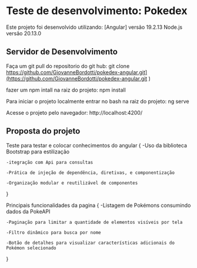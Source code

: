 # Teste de desenvolvimento: Pokedex
Este projeto foi desenvolvido utilizando:
[Angular] versão 19.2.13
Node.js versão 20.13.0

## Servidor de Desenvolvimento

Faça um git pull do repositorio do git hub: 
git clone https://github.com/GiovanneBordotti/pokedex-angular.git](https://github.com/GiovanneBordotti/pokedex-angular.git
)


fazer um npm intall na raiz do projeto:
npm install

Para iniciar o projeto localmente entrar no bash na raiz do projeto:
ng serve

Acesse o projeto pelo navegador:
http://localhost:4200/

## Proposta do projeto

Teste para testar e colocar conhecimentos do angular
{
    -Uso da biblioteca Bootstrap para estilização

    -itegração com Api para consultas
     
    -Prática de injeção de dependência, diretivas, e componentização

    -Organização modular e reutilizável de componentes
}

Principais funcionalidades da pagina
{
    -Listagem de Pokémons consumindo dados da PokeAPI

    -Paginação para limitar a quantidade de elementos visíveis por tela

    -Filtro dinâmico para busca por nome

    -Botão de detalhes para visualizar características adicionais do Pokémon selecionado 
}

